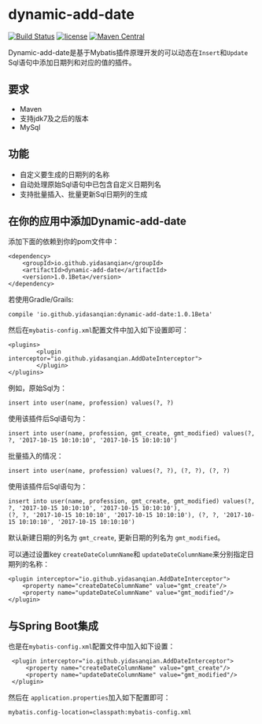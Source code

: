 # dynamic-add-date
[![Build Status](https://travis-ci.org/yidasanqian/dynamic-add-date.svg?branch=master)](https://travis-ci.org/yidasanqian/dynamic-add-date) 
[![license](https://img.shields.io/github/license/mashape/apistatus.svg)](https://opensource.org/licenses/MIT)
[![Maven Central](https://img.shields.io/badge/maven--central-1.0.1Beta-blue.svg)](http://search.maven.org/#artifactdetails%7Cio.github.yidasanqian%7Cdynamic-add-date%7C1.0.1Beta%7Cjar)

Dynamic-add-date是基于Mybatis插件原理开发的可以动态在`Insert`和`Update` Sql语句中添加日期列和对应的值的插件。 

## 要求
- Maven
- 支持jdk7及之后的版本
- MySql

## 功能
- 自定义要生成的日期列的名称
- 自动处理原始Sql语句中已包含自定义日期列名
- 支持批量插入、批量更新Sql日期列的生成

## 在你的应用中添加Dynamic-add-date
添加下面的依赖到你的pom文件中：
```
<dependency>
    <groupId>io.github.yidasanqian</groupId>
    <artifactId>dynamic-add-date</artifactId>
    <version>1.0.1Beta</version>
</dependency>
```

若使用Gradle/Grails:
```
compile 'io.github.yidasanqian:dynamic-add-date:1.0.1Beta'
```


然后在`mybatis-config.xml`配置文件中加入如下设置即可：
```
<plugins>
        <plugin interceptor="io.github.yidasanqian.AddDateInterceptor">
        </plugin>
</plugins>
```

例如，原始Sql为：
 ```
 insert into user(name, profession) values(?, ?)
 ```

使用该插件后Sql语句为：
 ```
 insert into user(name, profession, gmt_create, gmt_modified) values(?, ?, '2017-10-15 10:10:10', '2017-10-15 10:10:10')
 ```
 
 批量插入的情况：
 ```
 insert into user(name, profession) values(?, ?), (?, ?), (?, ?)
 ```
 
 使用该插件后Sql语句为：
 ```
 insert into user(name, profession, gmt_create, gmt_modified) values(?, ?, '2017-10-15 10:10:10', '2017-10-15 10:10:10'),
 (?, ?, '2017-10-15 10:10:10', '2017-10-15 10:10:10'), (?, ?, '2017-10-15 10:10:10', '2017-10-15 10:10:10')
 ```
 
 默认新建日期的列名为 `gmt_create`, 更新日期的列名为 `gmt_modified`。
 
 可以通过设置key `createDateColumnName`和 `updateDateColumnName`来分别指定日期列的名称：
 ```
 <plugin interceptor="io.github.yidasanqian.AddDateInterceptor">
     <property name="createDateColumnName" value="gmt_create"/>
     <property name="updateDateColumnName" value="gmt_modified"/>
 </plugin>
 ```
 
## 与Spring Boot集成
也是在`mybatis-config.xml`配置文件中加入如下设置：
```
 <plugin interceptor="io.github.yidasanqian.AddDateInterceptor">
     <property name="createDateColumnName" value="gmt_create"/>
     <property name="updateDateColumnName" value="gmt_modified"/>
 </plugin>
```
然后在 `application.properties`加入如下配置即可：
```
mybatis.config-location=classpath:mybatis-config.xml
```

